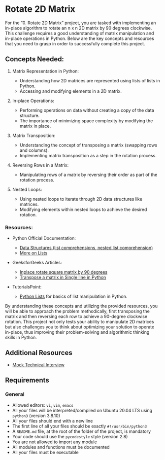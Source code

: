# Rotate 2D Matrix

For the “0. Rotate 2D Matrix” project, you are tasked with implementing an in-place algorithm to rotate an n x n 2D matrix by 90 degrees clockwise. This challenge requires a good understanding of matrix manipulation and in-place operations in Python. Below are the key concepts and resources that you need to grasp in order to successfully complete this project.

## Concepts Needed:
1. Matrix Representation in Python:
	- Understanding how 2D matrices are represented using lists of lists in Python.
	- Accessing and modifying elements in a 2D matrix.

2. In-place Operations:
	- Performing operations on data without creating a copy of the data structure.
	- The importance of minimizing space complexity by modifying the matrix in place.

3. Matrix Transposition:
	- Understanding the concept of transposing a matrix (swapping rows and columns).
	- Implementing matrix transposition as a step in the rotation process.

4. Reversing Rows in a Matrix:
	- Manipulating rows of a matrix by reversing their order as part of the rotation process.

5. Nested Loops:
	- Using nested loops to iterate through 2D data structures like matrices.
	- Modifying elements within nested loops to achieve the desired rotation.

### Resources:
- Python Official Documentation:
	- [Data Structures (list comprehensions, nested list comprehension)](https://docs.python.org/3/tutorial/datastructures.html)
	- [More on Lists](https://docs.python.org/3/tutorial/datastructures.html#more-on-lists)

- GeeksforGeeks Articles:
	- [Inplace rotate square matrix by 90 degrees](https://www.geeksforgeeks.org/inplace-rotate-square-matrix-by-90-degrees/)
	- [Transpose a matrix in Single line in Python](https://www.geeksforgeeks.org/transpose-matrix-single-line-python/)

- TutorialsPoint:
	- [Python Lists](https://www.tutorialspoint.com/python/python_lists.htm) for basics of list manipulation in Python.

By understanding these concepts and utilizing the provided resources, you will be able to approach the problem methodically, first transposing the matrix and then reversing each row to achieve a 90-degree clockwise rotation. This project not only tests your ability to manipulate 2D matrices but also challenges you to think about optimizing your solution to operate in-place, thus improving their problem-solving and algorithmic thinking skills in Python.

## Additional Resources
- [Mock Technical Interview](https://www.youtube.com/watch?v=yM9Xbi-MigE)

## Requirements
### General
- Allowed editors: `vi`, `vim`, `emacs`
- All your files will be interpreted/compiled on Ubuntu 20.04 LTS using `python3` (version 3.8.10)
- All your files should end with a new line
- The first line of all your files should be exactly `#!/usr/bin/python3`
- A `README.md` file, at the root of the folder of the project, is mandatory
- Your code should use the `pycodestyle` style (version 2.8)
- You are not allowed to import any module
- All modules and functions must be documented
- All your files must be executable
